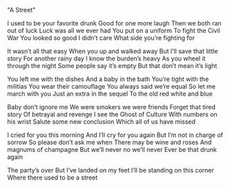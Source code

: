 "A Street"

I used to be your favorite drunk
Good for one more laugh
Then we both ran out of luck
Luck was all we ever had
You put on a uniform
To fight the Civil War
You looked so good I didn’t care
What side you’re fighting for

It wasn’t all that easy
When you up and walked away
But I’ll save that little story
For another rainy day
I know the burden’s heavy
As you wheel it through the night
Some people say it’s empty
But that don’t mean it’s light

You left me with the dishes
And a baby in the bath
You’re tight with the militias
You wear their camouflage
You always said we’re equal
So let me march with you
Just an extra in the sequel
To the old red white and blue

Baby don’t ignore me
We were smokers we were friends
Forget that tired story
Of betrayal and revenge
I see the Ghost of Culture
With numbers on his wrist
Salute some new conclusion
Which all of us have missed

I cried for you this morning
And I’ll cry for you again
But I’m not in charge of sorrow
So please don’t ask me when
There may be wine and roses
And magnums of champagne
But we’ll never no we’ll never
Ever be that drunk again

The party’s over
But I’ve landed on my feet
I’ll be standing on this corner
Where there used to be a street
